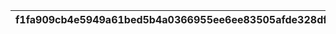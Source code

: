 |f1fa909cb4e5949a61bed5b4a0366955ee6ee83505afde328df29c5fb1613208|e60d6baface526f6d0214115cba25ef7b73ee988dc2cb87c979b5e873196f691|8cd0e068bbff33756409299b3a8e67fbffbd8e8bca7b5ac2f0f1643c1bb601b3|c719f8f3e3ce1889b1ec1a1d0d80e98fe6c42be0a7c9aa265dc8ba7b6f6d55f9|379389a8dc3d93db62206817efc43c894ceb3e86945f148d2dbf2bec46610ffd|58171ddd598c5e76037c40b5773bec4e7f7c92de054e7f497f7738f6c686448a|275586c37c87b8d8a1031b9abb6e4a0af646b9901cf93535e0dc492d161f5363|baee1d2389e8ce5dd007e3445eb4b3e12a8038557c604cf52ef514786b83666f|38eba697348df950d4204fd4cf01cf268fa21b812061ec1bdeb16b1a12cd31be|c701874cb975dcb1793d568b68e0b9dafd4d346e7519fe6984e49b11f5196cd1|fc58603fffc8c538002410f644066e45489d7123c33249c6c211c54a5cb2a49b|979e161e7d97bba4d3e622c97214a35c0458b7a1d1899a2965e5055a5e698945|20f36d1a48de63b6a8496974aff57b7c590bcfe40fdd0abb73058ce35cc1973b|42dbdc9d67c6ff4c596400e010263b08e3cd1018cda46ec0850985a3147ccbcb|
| --- | --- | --- | --- | --- | --- | --- | --- | --- | --- | --- | --- | --- | --- |